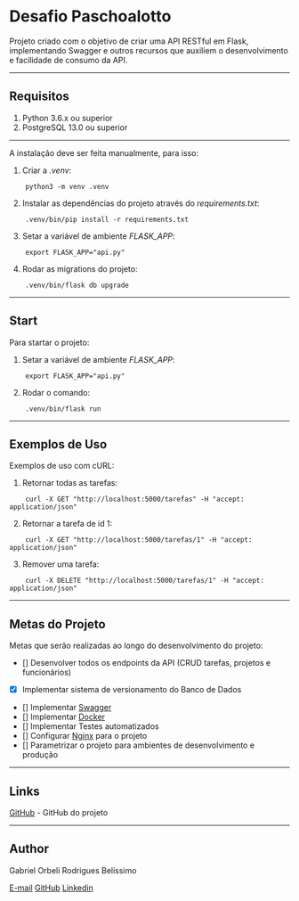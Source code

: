 # Desafio Paschoalotto
Projeto criado com o objetivo de criar uma API RESTful em Flask, implementando Swagger e outros recursos que auxiliem o desenvolvimento e facilidade de consumo da API.

---
## Requisitos
1) Python 3.6.x ou superior
2) PostgreSQL 13.0 ou superior

---
A instalação deve ser feita manualmente, para isso:
1) Criar a *.venv*: 
```
    python3 -m venv .venv
```
2) Instalar as dependências do projeto através do *requirements.txt*:
```
    .venv/bin/pip install -r requirements.txt
```
3) Setar a variável de ambiente *FLASK_APP*:
```
    export FLASK_APP="api.py"
```
4) Rodar as migrations do projeto:
```
    .venv/bin/flask db upgrade
```

---
## Start
Para startar o projeto:
1) Setar a variável de ambiente *FLASK_APP*:
```
    export FLASK_APP="api.py"
```
2) Rodar o comando:
```
    .venv/bin/flask run
```

---
## Exemplos de Uso
Exemplos de uso com cURL:
1) Retornar todas as tarefas:
```
    curl -X GET "http://localhost:5000/tarefas" -H "accept: application/json"
```
2) Retornar a tarefa de id 1:
```
    curl -X GET "http://localhost:5000/tarefas/1" -H "accept: application/json"
```
3) Remover uma tarefa:
```
    curl -X DELETE "http://localhost:5000/tarefas/1" -H "accept: application/json"
```

---
## Metas do Projeto
Metas que serão realizadas ao longo do desenvolvimento do projeto:
- [] Desenvolver todos os endpoints da API (CRUD tarefas, projetos e funcionários)
- [x] Implementar sistema de versionamento do Banco de Dados
- [] Implementar [Swagger](https://swagger.io/)
- [] Implementar [Docker](https://www.docker.com/)
- [] Implementar Testes automatizados
- [] Configurar [Nginx](https://www.nginx.com/) para o projeto
- [] Parametrizar o projeto para ambientes de desenvolvimento e produção
 
---
## Links
[GitHub](https://github.com/Orbeli/flask-api) - GitHub do projeto  

---
## Author
Gabriel Orbeli Rodrigues Belíssimo

[E-mail](mailto:gabriel.orbeli@gmail.com)
[GitHub](https://github.com/Orbeli)
[Linkedin](https://www.linkedin.com/in/gabriel-orbeli-436815171/)